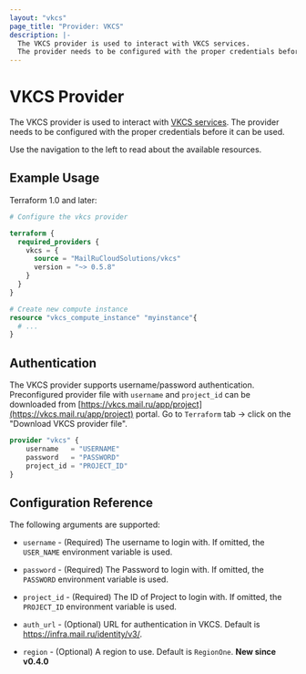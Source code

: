 ```yaml
---
layout: "vkcs"
page_title: "Provider: VKCS"
description: |-
  The VKCS provider is used to interact with VKCS services.
  The provider needs to be configured with the proper credentials before it can be used.
---
```


# VKCS Provider

The VKCS provider is used to interact with
[VKCS services](https://vkcs.mail.ru/). The provider needs
to be configured with the proper credentials before it can be used.

Use the navigation to the left to read about the available resources.

## Example Usage

Terraform 1.0 and later:

```terraform
# Configure the vkcs provider

terraform {
  required_providers {
    vkcs = {
      source = "MailRuCloudSolutions/vkcs"
      version = "~> 0.5.8"
    }
  }
}

# Create new compute instance
resource "vkcs_compute_instance" "myinstance"{
  # ...
}
```

## Authentication

The VKCS provider supports username/password authentication. Preconfigured provider file with `username` and `project_id` can be downloaded from [https://vkcs.mail.ru/app/project](https://vkcs.mail.ru/app/project) portal. Go to `Terraform` tab -> click on the "Download VKCS provider file".

```terraform
provider "vkcs" {
    username   = "USERNAME"
    password   = "PASSWORD"
    project_id = "PROJECT_ID"
}
```

## Configuration Reference

The following arguments are supported:

* `username` - (Required) The username to login with.
  If omitted, the `USER_NAME` environment variable is used.

* `password` - (Required) The Password to login with. If omitted, the `PASSWORD` environment variable is used.

* `project_id` - (Required) The ID of Project to login with. 
  If omitted, the `PROJECT_ID` environment variable is used.

* `auth_url` - (Optional) URL for authentication in VKCS. Default is https://infra.mail.ru/identity/v3/.

* `region` - (Optional) A region to use. Default is `RegionOne`. **New since v0.4.0**

